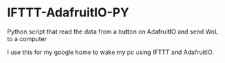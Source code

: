 # IFTTT-AdafruitIO-PY
Python script that read the data from a button on AdafruitIO and send WoL to a computer

I use this for my google home to wake my pc using IFTTT and AdafruitIO.

